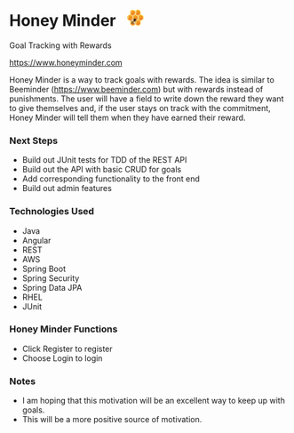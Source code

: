
# Honey Minder &nbsp;  ![honeycomb](honey-small.png) #


Goal Tracking with Rewards

https://www.honeyminder.com


Honey Minder is a way to track goals with rewards. The idea is similar to Beeminder (https://www.beeminder.com) but with rewards instead of punishments. The user will have a field to write down the reward they want to give themselves and, if the user stays on track with the commitment, Honey Minder will tell them when they have earned their reward.

### Next Steps ###

* Build out JUnit tests for TDD of the REST API
* Build out the API with basic CRUD for goals
* Add corresponding functionality to the front end
* Build out admin features

### Technologies Used ###

* Java
* Angular
* REST
* AWS
* Spring Boot
* Spring Security
* Spring Data JPA
* RHEL
* JUnit

### Honey Minder Functions ###

* Click Register to register
* Choose Login to login

### Notes ###

* I am hoping that this motivation will be an excellent way to keep up with goals.
* This will be a more positive source of motivation.
